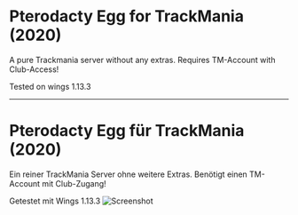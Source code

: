 # Pterodacty Egg for TrackMania (2020)

A pure Trackmania server without any extras.
Requires TM-Account with Club-Access!

Tested on wings 1.13.3

________________________________________________


# Pterodacty Egg für TrackMania (2020)

Ein reiner TrackMania Server ohne weitere Extras.
Benötigt einen TM-Account mit Club-Zugang!

Getestet mit Wings 1.13.3
![Screenshot](https://hoerli.net/wp-content/uploads/2023/04/TrackMania-2020-Pterodactyl-Egg.png)
